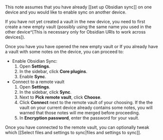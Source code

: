This note assumes that you have already [[set up Obsidian sync]] on one device and you would like to enable sync on another device.

If you have not yet created a vault in the new device, you need to first create a new empty vault (possibly using the same name you used in the other device^[This is necessary only for Obsidian URIs to work across devices]).

Once you have you have opened the new empty vault or If you already have a vault with some notes on the device, you can proceed to:
- Enable Obsidian Sync:
	1. Open **Settings**.
	2. In the sidebar, click **Core plugins**.
	3. Enable **Sync**.
- Connect to a remote vault
	1. Open **Settings**.
	2. In the sidebar, click **Sync**.
	3. Next to **Pick remote vault**, click **Choose**.
	4. Click **Connect** next to the remote vault of your choosing. 
	   If the the vault on your current device already contains some notes, you will warned that those notes will me merged before proceeding. 
	5.  In **Encryption password**, enter the password for your vault.

Once you have connected to the remote vault, you can optionally tweak which [[Select files and settings to sync|files and settings to sync]].
